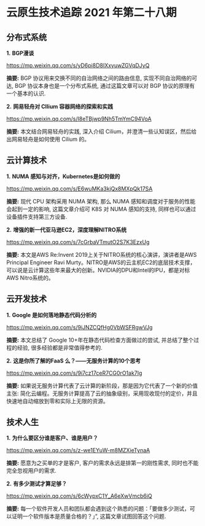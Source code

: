 # 云原生技术追踪 2021 年第二十八期

## 分布式系统

**1.** **BGP漫谈**

https://mp.weixin.qq.com/s/yD6pi8D8IXxyuwZGVqDJyQ

**摘要:** BGP 协议用来交换不同的自治网络之间的路由信息, 实现不同自治网络的可达, BGP 协议本身也是一个分布式系统, 通过这篇文章可以对 BGP 协议的原理有一个基本的认识.

**2.** **网易轻舟对 CIlium 容器网络的探索和实践**

https://mp.weixin.qq.com/s/I8eTBjwp9Nh5TmYmC94VoA

**摘要:** 本文结合网易轻舟的实践, 深入介绍 Cilium，并澄清一些认知误区，然后给出网易轻舟是如何使用 Cilium 的。

## 云计算技术

**1.** **NUMA 感知与对齐，Kubernetes是如何做的**

https://mp.weixin.qq.com/s/E6wuMKa3kjQx8MXpQk17SA

**摘要:** 现代 CPU 架构采用 NUMA 架构, 那么 NUMA 感知和调度对于服务的性能会起到一定的影响, 这篇文章介绍可 K8S 对 NUMA 感知的支持, 同样也可以通过设备插件支持第三方设备.

**2.** **增强的新一代亚马逊EC2，深度理解NITRO系统**

https://mp.weixin.qq.com/s/7cGrbaVTmutO2S7K3EzxUg

**摘要:** 本文是AWS Re:Invent 2019上关于NITRO系统的核心演讲，演讲者是AWS Principal Engineer Ravi Murty。NITRO是AWS的云主机EC2的底层技术支撑，可以说是云计算这些年来最大的创新。NVIDIA的DPU和Intel的IPU，都是对标AWS Nitro系统的。

## 云开发技术

**1.** **Google 是如何落地静态代码分析的**

https://mp.weixin.qq.com/s/9iJNZCQfHg0VbWSFRgwVJg

**摘要:** 本文总结了 Google 10+年在静态代码检查方面做过的尝试, 并总结了整个过程的经验, 很多经验都是非常值得参考的.

**2.** **这是你所了解的FaaS 么？——无服务计算的10个思考**

https://mp.weixin.qq.com/s/9i7cz17ceR7CG0rO1ak7Ig

**摘要:** 如果说无服务计算代表了云计算的新阶段，那是因为它代表了一个新的价值主张: 简化云编程。无服务计算提高了云的抽象级别，采用现收现付的定价，并且快速地自动缩放到零和实际上无限的资源。

## 技术人生

**1.** **为什么要区分谁是客户、谁是用户？**

https://mp.weixin.qq.com/s/z-we1EYuW-m8MZXieTynaA

**摘要:** 愿意为之买单的才是客户, 客户的需求永远是排第一的刚性需求, 同时也不能完全忽视用户的需求.

**2.** **有多少测试才算足够？**

https://mp.weixin.qq.com/s/6cWypxC1Y_A6eXwVmcb6iQ

**摘要:** 每一个软件开发人员和团队都会遇到这个熟悉的问题：「要做多少测试，可以证明一个软件版本是质量合格的？」”, 这篇文章试图回答这个问题.


